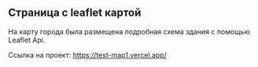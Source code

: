 ## Страница с leaflet картой

На карту города была размещена подробная схема здания с помощью Leaflet Api.

Ссылка на проект: https://test-map1.vercel.app/
